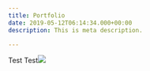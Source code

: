 ```yaml
---
title: Portfolio
date: 2019-05-12T06:14:34.000+00:00
description: This is meta description.

---
```

Test Test![](/images/alpha-raver-logo.png)